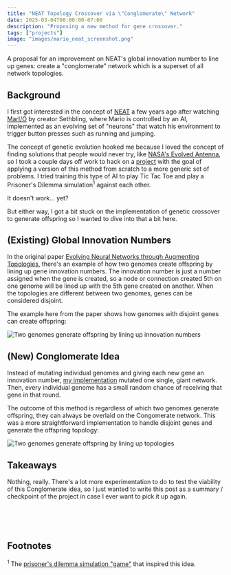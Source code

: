 ```yaml
---
title: "NEAT Topology Crossover via \"Conglomerate\" Network"
date: 2025-03-04T08:00:00-07:00
description: "Proposing a new method for gene crossover."
tags: ["projects"]
image: "images/mario_neat_screenshot.png"
---
```


A proposal for an improvement on NEAT's global innovation number to line up genes: create a "conglomerate" network which is a superset of all network topologies.

<!--more-->

## Background

I first got interested in the concept of [NEAT](https://en.wikipedia.org/wiki/Neuroevolution_of_augmenting_topologies) a few years ago after watching [MarI/O](https://www.youtube.com/watch?v=qv6UVOQ0F44) by creator Sethbling, where Mario is controlled by an AI, implemented as an evolving set of "neurons" that watch his environment to trigger button presses such as running and jumping.

The concept of genetic evolution hooked me because I loved the concept of finding solutions that people would never try, like [NASA's Evolved Antenna](https://en.wikipedia.org/wiki/Evolved_antenna), so I took a couple days off work to hack on a [project](https://github.com/holosam/neuro-evo) with the goal of applying a version of this method from scratch to a more generic set of problems. I tried training this type of AI to play Tic Tac Toe and play a Prisoner's Dilemma simulation<sup>1</sup> against each other.

It doesn't work... yet?

But either way, I got a bit stuck on the implementation of genetic crossover to generate offspring so I wanted to dive into that a bit here.

## (Existing) Global Innovation Numbers

In the original paper [Evolving Neural Networks through Augmenting Topologies](https://nn.cs.utexas.edu/downloads/papers/stanley.ec02.pdf), there's an example of how two genomes create offspring by lining up gene innovation numbers. The innovation number is just a number assigned when the gene is created, so a node or connection created 5th on one genome will be lined up with the 5th gene created on another. When the topologies are different between two genomes, genes can be considered disjoint.

The example here from the paper shows how genomes with disjoint genes can create offspring:

![Two genomes generate offspring by lining up innovation numbers](/images/genetic_breeding.png "Genetic Breeding")

## (New) Conglomerate Idea

Instead of mutating individual genomes and giving each new gene an innovation number, [my implementation](https://github.com/holosam/neuro-evo/blob/c3ea6116c2f77b8780894cbdd6284be34bb1770e/neuron/brain.go#L204) mutated one single, giant network. Then, every individual genome has a small random chance of receiving that gene in that round.

The outcome of this method is regardless of which two genomes generate offspring, they can always be overlaid on the Congomerate network. This was a more straightforward implementation to handle disjoint genes and generate the offspring topology:

![Two genomes generate offspring by lining up topologies](/images/conglomerate_breeding.png "Conglomerate Breeding")

## Takeaways

Nothing, really. There's a lot more experimentation to do to test the viability of this Conglomerate idea, so I just wanted to write this post as a summary / checkpoint of the project in case I ever want to pick it up again.

<br>
<br>
<br>

## Footnotes

<sup>1</sup> The [prisoner's dilemma simulation "game"](https://ncase.me/trust/) that inspired this idea.
